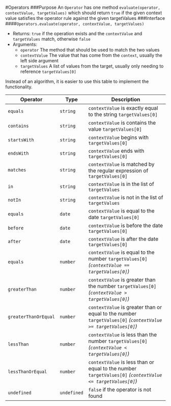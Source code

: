 #Operators
###Purpose
An `Operator` has one method `evaluate(operator, contextValue, targetValues)` which should return `true` if the given context value satisfies the operator rule against the given targetValues
###Interface
####`Operators.evaluate(operator, contextValue, targetValues)`
- Returns: `true` if the operation exists and the `contextValue` and `targetValues` match, otherwise `false`
- Arguments:
  - `operator` The method that should be used to match the two values
  - `contextValue` The value that has come from the `context`, usually the left side argument
  - `targetValues` A list of values from the target, usually only needing to reference `targetValues[0]`
 
Instead of an algorithm, it is easier to use this table to implement the functionality.

| Operator              | Type        | Description                              
|-----------------------|-------------|------------
| `equals`              | `string`    | `contextValue` is exactly equal to the string `targetValues[0]`
| `contains`            | `string`    | `contextValue` is contains the value `targetValues[0]`
| `startsWith`          | `string`    | `contextValue` begins with `targetValues[0]`
| `endsWith`            | `string`    | `contextValue` ends with `targetValues[0]`
| `matches`             | `string`    | `contextValue` is matched by the regular expression of `targetValues[0]`
| `in`                  | `string`    | `contextValue` is in the list of `targetValues`
| `notIn`               | `string`    | `contextValue` is not in the list of `targetValues` 
| `equals`              | `date`      | `contextValue` is equal to the date `targetValues[0]`
| `before`              | `date`      | `contextValue` is before the date `targetValues[0]`
| `after`               | `date`      | `contextValue` is after the date `targetValues[0]`
| `equals`              | `number`    | `contextValue` is equal to the number `targetValues[0]` *(`contextValue == targetValues[0]`)*
| `greaterThan`         | `number`    | `contextValue` is greater than the number `targetValues[0]` *(`contextValue > targetValues[0]`)*
| `greaterThanOrEqual`  | `number`    | `contextValue` is greater than or equal to the number `targetValues[0]` *(`contextValue >= targetValues[0]`)*
| `lessThan`            | `number`    | `contextValue` is less than the number `targetValues[0]` *(`contextValue < targetValues[0]`)*
| `lessThanOrEqual`     | `number`    | `contextValue` is less than or equal to the number `targetValues[0]` *(`contextValue <= targetValues[0]`)*
| `undefined`           | `undefined` | `false` if the operator is not found

